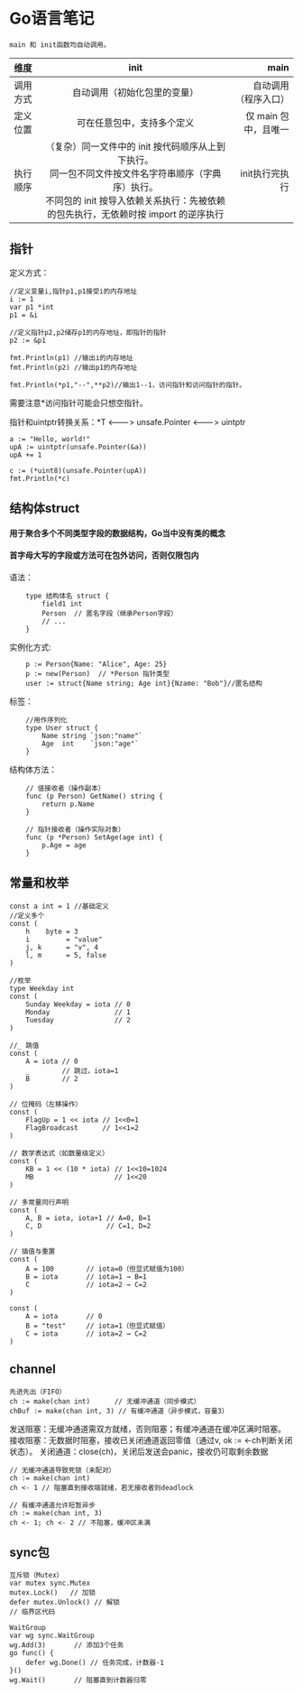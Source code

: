 # Go语言笔记
    main 和 init函数均自动调用。
| 维度     | init   | main   |
|:---------|:------:|-------:|
| 调用方式     | 自动调用（初始化包里的变量）  | 自动调用（程序入口）    |
| 定义位置   | 可在任意包中，支持多个定义  | 仅 main 包中，且唯一     |
| 执行顺序   | （复杂）同一文件中的 init 按代码顺序从上到下执行。<br/>同一包不同文件按文件名字符串顺序（字典序）执行。<br/>不同包的 init 按导入依赖关系执行：先被依赖的包先执行，无依赖时按 import 的逆序执行  | init执行完执行     |


## 指针
定义方式：
    
    //定义变量i,指针p1,p1接受i的内存地址
    i := 1
    var p1 *int
    p1 = &i
    
    //定义指针p2,p2储存p1的内存地址，即指针的指针
    p2 := &p1

    fmt.Println(p1) //输出i的内存地址
    fmt.Println(p2) //输出p1的内存地址

    fmt.Println(*p1,"--",**p2)//输出1--1，访问指针和访问指针的指针。

需要注意*访问指针可能会只想空指针。

指针和uintptr转换关系：*T <---> unsafe.Pointer <---> uintptr

    a := "Hello, world!"
    upA := uintptr(unsafe.Pointer(&a))
    upA += 1

    c := (*uint8)(unsafe.Pointer(upA))
    fmt.Println(*c)

## 结构体struct
#### 用于聚合多个不同类型字段的数据结构，Go当中没有类的概念
#### 首字母大写的字段或方法可在包外访问，否则仅限包内

语法：

        type 结构体名 struct {
            field1 int
            Person  // 匿名字段（继承Person字段）
            // ...
        }

实例化方式:

        p := Person{Name: "Alice", Age: 25} 
        p := new(Person)  // *Person 指针类型
        user := struct{Name string; Age int}{Nzame: "Bob"}//匿名结构

标签：
        
        //用作序列化
        type User struct {
            Name string `json:"name"`
            Age  int    `json:"age"`
        }

结构体方法：

        // 值接收者（操作副本）
        func (p Person) GetName() string {
            return p.Name
        }

        // 指针接收者（操作实际对象）
        func (p *Person) SetAge(age int) {
            p.Age = age
        }        

## 常量和枚举

    const a int = 1 //基础定义
    //定义多个
    const (
        h    byte = 3
        i         = "value"
        j, k      = "v", 4
        l, m      = 5, false
    )

    //枚举
    type Weekday int
    const (
        Sunday Weekday = iota // 0
        Monday                // 1
        Tuesday               // 2
    )
    
    //_ 跳值
    const (
        A = iota // 0
        _        // 跳过，iota=1
        B        // 2
    )

    // 位掩码（左移操作）
    const (
        FlagUp = 1 << iota // 1<<0=1
        FlagBroadcast      // 1<<1=2
    )

    // 数学表达式（如数量级定义）
    const (
        KB = 1 << (10 * iota) // 1<<10=1024
        MB                    // 1<<20
    )

    // 多常量同行声明
    const (
        A, B = iota, iota+1 // A=0, B=1
        C, D                // C=1, D=2
    )

    // 插值与重置
    const (
        A = 100        // iota=0（但显式赋值为100）
        B = iota       // iota=1 → B=1
        C              // iota=2 → C=2
    )

    const (
        A = iota       // 0
        B = "test"     // iota=1（但显式赋值）
        C = iota       // iota=2 → C=2
    )

## channel
    先进先出（FIFO）
    ch := make(chan int)      // 无缓冲通道（同步模式）
    chBuf := make(chan int, 3) // 有缓冲通道（异步模式，容量3）

发送阻塞：无缓冲通道需双方就绪，否则阻塞；有缓冲通道在缓冲区满时阻塞。
接收阻塞：无数据时阻塞，接收已关闭通道返回零值（通过v, ok := <-ch判断关闭状态）。
关闭通道：close(ch)，关闭后发送会panic，接收仍可取剩余数据

    // 无缓冲通道导致死锁（未配对）
    ch := make(chan int)
    ch <- 1 // 阻塞直到接收端就绪，若无接收者则deadlock

    // 有缓冲通道允许短暂异步
    ch := make(chan int, 3)
    ch <- 1; ch <- 2 // 不阻塞，缓冲区未满

## sync包
    互斥锁（Mutex）
    var mutex sync.Mutex
    mutex.Lock()   // 加锁
    defer mutex.Unlock() // 解锁
    // 临界区代码

    WaitGroup
    var wg sync.WaitGroup
    wg.Add(3)       // 添加3个任务
    go func() {
        defer wg.Done() // 任务完成，计数器-1
    }()
    wg.Wait()       // 阻塞直到计数器归零

